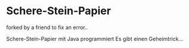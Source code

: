 # Schere-Stein-Papier
forked by a friend to fix an error..

Schere-Stein-Papier mit Java programmiert
Es gibt einen Geheimtrick...
